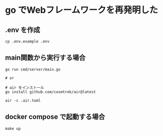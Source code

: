 # go でWebフレームワークを再発明した

## .env を作成
```
cp .env.example .env
```

## main関数から実行する場合
```
go run cmd/server/main.go

# or

# air をインストール
go install github.com/cosmtrek/air@latest

air -c .air.toml 
```

## docker compose で起動する場合
```
make up
```
